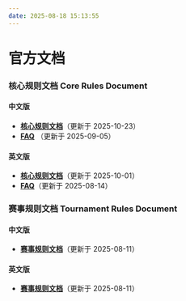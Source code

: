 ```yaml
---
date: 2025-08-18 15:13:55
---
```


# 官方文档

### 核心规则文档 Core Rules Document

#### 中文版
- [**核心规则文档**](https://lol.playloltcg.com/rules/%E3%80%8A%E7%AC%A6%E6%96%87%E6%88%98%E5%9C%BA%E3%80%8B%E6%A0%B8%E5%BF%83%E8%A7%84%E5%88%99_251023.pdf)（更新于 2025-10-23）
- [**FAQ**](https://lol.playloltcg.com/rules/%E3%80%8A%E7%AC%A6%E6%96%87%E6%88%98%E5%9C%BA%EF%BC%9A%E8%8B%B1%E9%9B%84%E8%81%94%E7%9B%9F%E5%AF%B9%E6%88%98%E5%8D%A1%E7%89%8C%E3%80%8B%E6%A0%B8%E5%BF%83%E8%A7%84%E5%88%99FAQ.pdf) （更新于 2025-09-05）

#### 英文版
- [**核心规则文档**](https://cmsassets.rgpub.io/sanity/files/dsfx7636/news_live/dbc96e31db9d0257b0791aafb6dbb0cd219d3efb.pdf)（更新于 2025-10-01）
- [**FAQ**](https://lol.playloltcg.com/rules/%E3%80%8A%E7%AC%A6%E6%96%87%E6%88%98%E5%9C%BA%E3%80%8B%E6%A0%B8%E5%BF%83%E8%A7%84%E5%88%99%20Q%26A%28%E8%8B%B1%E6%96%87%E7%89%88%29_250814.pdf)（更新于 2025-08-14）

### 赛事规则文档 Tournament Rules Document

#### 中文版
- [**赛事规则文档**](https://lol.playloltcg.com/rules/%E3%80%8A%E7%AC%A6%E6%96%87%E6%88%98%E5%9C%BA%E3%80%8B%E8%B5%9B%E4%BA%8B%E8%A7%84%E5%88%99_250729.pdf)（更新于 2025-08-11）

#### 英文版
- [**赛事规则文档**](https://cmsassets.rgpub.io/sanity/files/dsfx7636/news_live/1efc974ac167eefd6e38a3e0364509741f785648.pdf)（更新于 2025-08-11）

